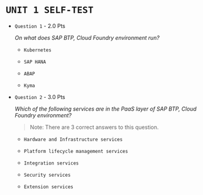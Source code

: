 # **`UNIT 1 SELF-TEST`**

- `Question 1` - 2.0 Pts

  _On what does SAP BTP, Cloud Foundry environment run?_

  - `Kubernetes`

  - `SAP HANA`

  - `ABAP`

  - `Kyma`

- `Question 2` - 3.0 Pts

  _Which of the following services are in the PaaS layer of SAP BTP, Cloud Foundry environment?_

  > Note: There are 3 correct answers to this question.

  - `Hardware and Infrastructure services`

  - `Platform lifecycle management services`

  - `Integration services`

  - `Security services`

  - `Extension services`
